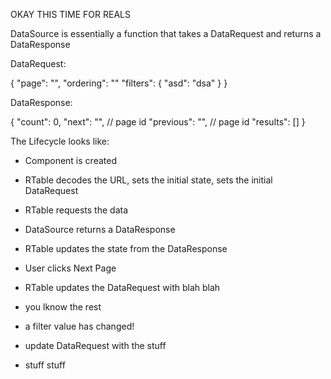 OKAY THIS TIME FOR REALS


DataSource is essentially a function that takes a DataRequest and returns a DataResponse

DataRequest:

{
	"page": "",
	"ordering": ""
	"filters": {
		"asd": "dsa"
	}
}

DataResponse:

{
	"count": 0,
	"next": "",      // page id
	"previous": "",  // page id
	"results": []
}

The Lifecycle looks like:

- Component is created
- RTable decodes the URL, sets the initial state, sets the initial DataRequest
- RTable requests the data
- DataSource returns a DataResponse
- RTable updates the state from the DataResponse

- User clicks Next Page
- RTable updates the DataRequest with blah blah
- you lknow the rest

- a filter value has changed!
- update DataRequest with the stuff
- stuff stuff
